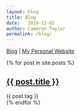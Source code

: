 ```yaml
---
layout: blog
title: Blog
date:   2019-12-02
author: Cameron Taylor
permalink: /blog/
---
```


[Blog](https://cameronntaylor.github.io/blog/) | [My Personal Website](https://cameronntaylor.github.io/)

<div class="posts">
  {% for post in site.posts %}
    <article class="post">
      <h1><a href="{{ site.baseurl }}{{ post.url }}">{{ post.title }}</a></h1>
      <!----- <div class="entry">
        {{ post.excerpt }}
      </div> ---->
      {{ post.tag }} 
    </article>
  {% endfor %}
</div>
